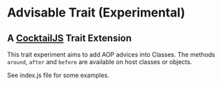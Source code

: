 # Advisable Trait (Experimental)
## A [CocktailJS](http://cocktailjs.github.io) Trait Extension

This trait experiment aims to add AOP advices into Classes.
The methods `around`, `after` and `before` are available on host classes or objects.

See index.js file for some examples.
